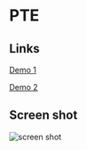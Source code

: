 # PTE

## Links

[Demo 1](https://pte.netlify.app)

[Demo 2](http://pte.surge.sh/)

## Screen shot

![screen shot](https://github.com/nguyenletan/PTE/blob/development/public/screen-shot.png)
